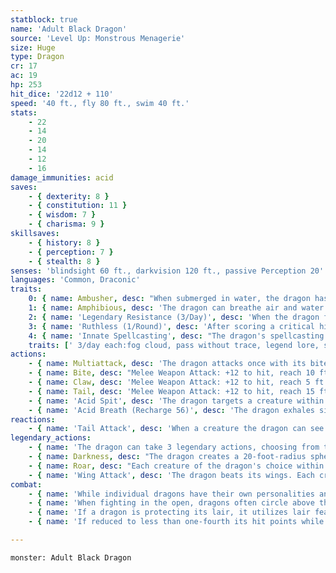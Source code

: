 ```yaml
---
statblock: true
name: 'Adult Black Dragon'
source: 'Level Up: Monstrous Menagerie'
size: Huge
type: Dragon
cr: 17
ac: 19
hp: 253
hit_dice: '22d12 + 110'
speed: '40 ft., fly 80 ft., swim 40 ft.'
stats:
    - 22
    - 14
    - 20
    - 14
    - 12
    - 16
damage_immunities: acid
saves:
    - { dexterity: 8 }
    - { constitution: 11 }
    - { wisdom: 7 }
    - { charisma: 9 }
skillsaves:
    - { history: 8 }
    - { perception: 7 }
    - { stealth: 8 }
senses: 'blindsight 60 ft., darkvision 120 ft., passive Perception 20'
languages: 'Common, Draconic'
traits:
    0: { name: Ambusher, desc: "When submerged in water, the dragon has advantage on Stealth checks. If the dragon hits a creature that can't see it with its bite, it can deal piercing damage and grapple the target simultaneously." }
    1: { name: Amphibious, desc: 'The dragon can breathe air and water.' }
    2: { name: 'Legendary Resistance (3/Day)', desc: 'When the dragon fails a saving throw, it can choose to succeed instead. When it does, it sheds some of its scales, which turn to mud. If it has no more uses of this ability, its Armor Class is reduced to 17 until it finishes a long rest.' }
    3: { name: 'Ruthless (1/Round)', desc: 'After scoring a critical hit on its turn, the dragon can immediately make one claw attack.' }
    4: { name: 'Innate Spellcasting', desc: "The dragon's spellcasting ability is Charisma (save DC 17). It can innately cast the following spells, requiring no material components." }
    traits: [' 3/day each:fog cloud, pass without trace, legend lore, speak with dead']
actions:
    - { name: Multiattack, desc: 'The dragon attacks once with its bite and twice with its claws. In place of its bite attack, it can use Acid Spit.' }
    - { name: Bite, desc: "Melee Weapon Attack: +12 to hit, reach 10 ft., one target. Hit: 22 (3d10 + 6) piercing damage plus 4 (1d8) acid damage. Instead of dealing piercing damage, the dragon can grapple the target (escape DC 20), and a Large or smaller creature grappled in this way is restrained. While grappling a creature, the dragon can't bite or use Acid Spit against another target." }
    - { name: Claw, desc: 'Melee Weapon Attack: +12 to hit, reach 5 ft., one target. Hit: 19 (3d8 + 6) slashing damage.' }
    - { name: Tail, desc: 'Melee Weapon Attack: +12 to hit, reach 15 ft., one target. Hit: 15 (2d8 + 6) bludgeoning damage, and the dragon pushes the target 10 feet away.' }
    - { name: 'Acid Spit', desc: 'The dragon targets a creature within 60 feet, forcing it to make a DC 19 Dexterity saving throw. The creature takes 22 (4d10) acid damage on a failure or half damage on a success. A creature that fails the save also takes 5 (1d10) ongoing acid damage. A creature can use an action to end the ongoing damage.' }
    - { name: 'Acid Breath (Recharge 56)', desc: 'The dragon exhales sizzling acid in a 60-foot-long, 5-foot-wide line. Each creature in that area makes a DC 19 Dexterity saving throw, taking 63 (14d8) acid damage on a failed save or half damage on a success. A creature that fails the save is blinded until the end of its next turn.' }
reactions:
    - { name: 'Tail Attack', desc: 'When a creature the dragon can see within 10 feet hits the dragon with a melee attack, the dragon makes a tail attack against it.' }
legendary_actions:
    - { name: 'The dragon can take 3 legendary actions, choosing from the options below', desc: "Only one legendary action can be used at a time and only at the end of another creature's turn. It regains spent legendary actions at the start of its turn." }
    - { name: Darkness, desc: "The dragon creates a 20-foot-radius sphere of magical darkness originating from a point it can see within 120 feet. Darkvision can't penetrate this darkness. The darkness lasts for 1 minute or until the dragon uses this action again." }
    - { name: Roar, desc: "Each creature of the dragon's choice within 120 feet that can hear it makes a DC 17 Charisma saving throw. On a failure, it is frightened for 1 minute. A creature repeats the saving throw at the end of its turns, ending the effect on itself on a success. When it succeeds on a saving throw or the effect ends for it, it is immune to Roar for 24 hours." }
    - { name: 'Wing Attack', desc: 'The dragon beats its wings. Each creature within 15 feet makes a DC 20 Dexterity saving throw. On a failure, it is pushed 10 feet away and knocked prone. The dragon can then fly up to half its fly speed.' }
combat:
    - { name: 'While individual dragons have their own personalities and tactics, most rely heavily on their breath weapons', desc: 'They use them whenever they can, preferably from maximum distance and while flying above their enemies.' }
    - { name: 'When fighting in the open, dragons often circle above their enemies as they wait for their breath weapons to recharge', desc: "They only close to melee if their enemies deal significant damage with ranged attacks, or if they can savage an enemy cut off from its allies. Once bloodied, dragons become more aggressive, attacking with bite and claws when their breath weapons aren't available." }
    - { name: 'If a dragon is protecting its lair, it utilizes lair features, traps, allies, and architecture such as escape tunnels to keep up a hit-and-run fight, reappearing only when it has a fully-recharged breath weapon', desc: 'If the dragon is forced into melee combat, it uses its bite and claws against a single foe. If it has legendary actions like Roar and Wing Attack, it uses them to disperse its other enemies.' }
    - { name: 'If reduced to less than one-fourth its hit points while fighting in the open, a dragon flies away', desc: 'However, it fights to the death to defend its lair, unless it can regain the upper hand through tricks or bargains.' }

---
```

```statblock
monster: Adult Black Dragon
```
